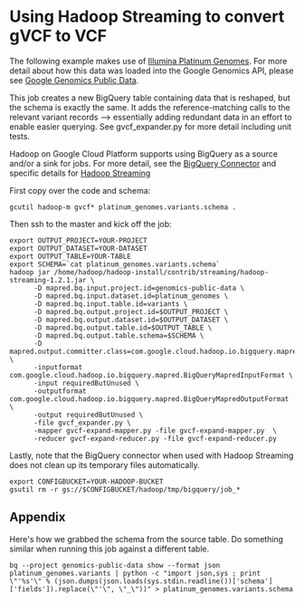 Using Hadoop Streaming to convert gVCF to VCF
==============================================

The following example makes use of [Illumina Platinum Genomes](http://www.illumina.com/platinumgenomes/).  For more detail about how this data was loaded into the Google Genomics API, please see [Google Genomics Public Data](https://cloud.google.com/genomics/data/platinum-genomes).

This job creates a new BigQuery table containing data that is reshaped, but the schema is exactly the same.  It adds the reference-matching calls to the relevant variant records --> essentially adding redundant data in an effort to enable easier querying. See gvcf_expander.py for more detail including unit tests.

Hadoop on Google Cloud Platform supports using BigQuery as a source and/or a sink for jobs.  For more detail, see the [BigQuery Connector](https://cloud.google.com/hadoop/bigquery-connector) and specific details for [Hadoop Streaming](https://groups.google.com/forum/#!topic/gcp-hadoop-announce/bzji9yjj304)

First copy over the code and schema:
```
gcutil hadoop-m gvcf* platinum_genomes.variants.schema .
```

Then ssh to the master and kick off the job:
```
export OUTPUT_PROJECT=YOUR-PROJECT
export OUTPUT_DATASET=YOUR-DATASET
export OUTPUT_TABLE=YOUR-TABLE
export SCHEMA=`cat platinum_genomes.variants.schema`
hadoop jar /home/hadoop/hadoop-install/contrib/streaming/hadoop-streaming-1.2.1.jar \
      -D mapred.bq.input.project.id=genomics-public-data \
      -D mapred.bq.input.dataset.id=platinum_genomes \
      -D mapred.bq.input.table.id=variants \
      -D mapred.bq.output.project.id=$OUTPUT_PROJECT \
      -D mapred.bq.output.dataset.id=$OUTPUT_DATASET \
      -D mapred.bq.output.table.id=$OUTPUT_TABLE \
      -D mapred.bq.output.table.schema=$SCHEMA \
      -D mapred.output.committer.class=com.google.cloud.hadoop.io.bigquery.mapred.BigQueryMapredOutputCommitter \
      -inputformat com.google.cloud.hadoop.io.bigquery.mapred.BigQueryMapredInputFormat \
      -input requiredButUnused \
      -outputformat com.google.cloud.hadoop.io.bigquery.mapred.BigQueryMapredOutputFormat \
      -output requiredButUnused \
      -file gvcf_expander.py \
      -mapper gvcf-expand-mapper.py -file gvcf-expand-mapper.py  \
      -reducer gvcf-expand-reducer.py -file gvcf-expand-reducer.py
```

Lastly, note that the BigQuery connector when used with Hadoop Streaming does not clean up its temporary files automatically.
```
export CONFIGBUCKET=YOUR-HADOOP-BUCKET
gsutil rm -r gs://$CONFIGBUCKET/hadoop/tmp/bigquery/job_*
```

Appendix
--------

Here's how we grabbed the schema from the source table.  Do something similar when running this job against a different table.
```
bq --project genomics-public-data show --format json platinum_genomes.variants | python -c "import json,sys ; print \"'%s'\" % (json.dumps(json.loads(sys.stdin.readline())['schema']['fields']).replace(\"'\", \"_\"))" > platinum_genomes.variants.schema
```


